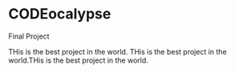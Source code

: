# CODEocalypse
Final Project

THis is the best project in the world.
THis is the best project in the world.THis is the best project in the world.